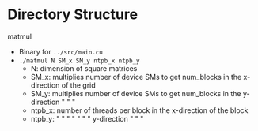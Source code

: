 # Directory Structure
matmul
- Binary for `../src/main.cu`
- `./matmul N SM_x SM_y ntpb_x ntpb_y`
    - N: dimension of square matrices
    - SM_x: multiplies number of device SMs to get num_blocks in the x-direction of the grid
    - SM_y: multiplies number of device SMs to get num_blocks in the y-direction " " "
    - ntpb_x: number of threads per block in the x-direction of the block
    - ntpb_y: " " " " " " " y-direction " " "